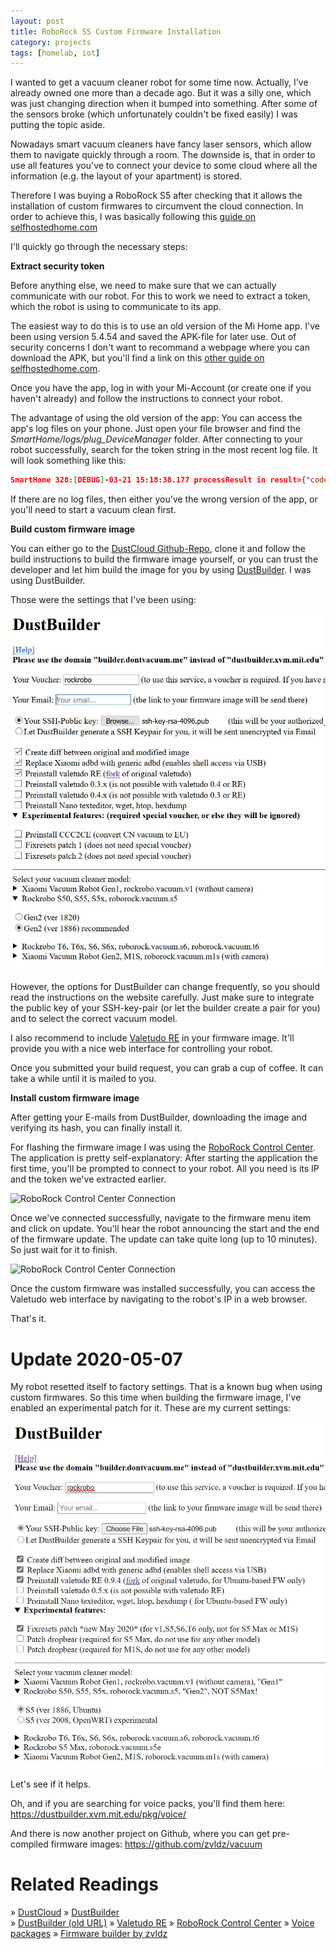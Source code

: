```yaml
---
layout: post
title: RoboRock S5 Custom Firmware Installation
category: projects
tags: [homelab, iot]
---
```


I wanted to get a vacuum cleaner robot for some time now. Actually, I've already owned one more than a decade ago. But it was a silly one, which was just changing direction when it bumped into something. After some of the sensors broke (which unfortunately couldn't be fixed easily) I was putting the topic aside.

Nowadays smart vacuum cleaners have fancy laser sensors, which allow them to navigate quickly through a room. The downside is, that in order to use all features you've to connect your device to some cloud where all the information (e.g. the layout of your apartment) is stored.

Therefore I was buying a RoboRock S5 after checking that it allows the installation of custom firmwares to circumvent the cloud connection. In order to achieve this, I was basically following this [guide on selfhostedhome.com](https://selfhostedhome.com/cloud-free-smart-vacuum-valetudo-for-roborock-s5/) 

I'll quickly go through the necessary steps:

**Extract security token**

Before anything else, we need to make sure that we can actually communicate with our robot. For this to work we need to extract a token, which the robot is using to communicate to its app. 

The easiest way to do this is to use an old version of the Mi Home app. I've been using version 5.4.54 and saved the APK-file for later use. Out of security concerns I don't want to recommand a webpage where you can download the APK, but you'll find a link on this [other guide on selfhostedhome.com](https://selfhostedhome.com/zoned-cleaning-with-the-xiaomi-roborock-s5-robotic-vacuum/).

Once you have the app, log in with your Mi-Account (or create one if you haven't already) and follow the instructions to connect your robot.

The advantage of using the old version of the app: You can access the app's log files on your phone. Just open your file browser and find the *SmartHome/logs/plug_DeviceManager* folder. After connecting to your robot successfully, search for the token string in the most recent log file. It will look something like this:
```json
SmartHome 328:[DEBUG]-03-21 15:18:38.177 processResult in result={"code":0,"message":"ok","result":{"list":[{"did":"261921897","token":"35774d584b45777143634964304c6c6a", ...
```

If there are no log files, then either you've the wrong version of the app, or you'll need to start a vacuum clean first.

**Build custom firmware image**

You can either go to the [DustCloud Github-Repo](https://github.com/dgiese/dustcloud), clone it and follow the build instructions to build the firmware image yourself, or you can trust the developer and let him build the image for you by using [DustBuilder](https://builder.dontvacuum.me/). I was using DustBuilder. 

Those were the settings that I've been using:

![DustBuilder Settings](/assets/img/posts/2020-03-21/dustbuilder-settings.JPG)

However, the options for DustBuilder can change frequently, so you should read the instructions on the website carefully. Just make sure to integrate the public key of your SSH-key-pair (or let the builder create a pair for you) and to select the correct vacuum model.

I also recommend to include [Valetudo RE](https://github.com/rand256/valetudo) in your firmware image. It'll provide you with a nice web interface for controlling your robot.

Once you submitted your build request, you can grab a cup of coffee. It can take a while until it is mailed to you.

**Install custom firmware image**

After getting your E-mails from DustBuilder, downloading the image and verifying its hash, you can finally install it.

For flashing the firmware image I was using the [RoboRock Control Center](https://github.com/LazyT/rrcc). The application is pretty self-explanatory: After starting the application the first time, you'll be prompted to connect to your robot. All you need is its IP and the token we've extracted earlier.

![RoboRock Control Center Connection](/assets/img/posts/2020-03-21/rrcc-088-01.JPG)

Once we've connected successfully, navigate to the firmware menu item and click on update. You'll hear the robot announcing the start and the end of the firmware update. The update can take quite long (up to 10 minutes). So just wait for it to finish. 

![RoboRock Control Center Connection](/assets/img/posts/2020-03-21/rrcc-088-02.JPG)

Once the custom firmware was installed successfully, you can access the Valetudo web interface by navigating to the robot's IP in a web browser.

That's it.

Update 2020-05-07
=================

My robot resetted itself to factory settings. That is a known bug when using custom firmwares. So this time when building the firmware image, I've enabled an experimental patch for it. These are my current settings:

![DustBuilder Settings](/assets/img/posts/2020-05-07/dustbuilder-settings.JPG)

Let's see if it helps. 

Oh, and if you are searching for voice packs, you'll find them here: https://dustbuilder.xvm.mit.edu/pkg/voice/

And there is now another project on Github, where you can get pre-compiled firmware images: https://github.com/zvldz/vacuum

Related Readings
================

&raquo; [DustCloud](https://github.com/dgiese/dustcloud)
&raquo; [DustBuilder](https://builder.dontvacuum.me/)  
&raquo; [DustBuilder (old URL)](https://dustbuilder.xvm.mit.edu/)
&raquo; [Valetudo RE](https://github.com/rand256/valetudo)
&raquo; [RoboRock Control Center](https://github.com/LazyT/rrcc)
&raquo; [Voice packages](https://dustbuilder.xvm.mit.edu/pkg/voice/)
&raquo; [Firmware builder by zvldz](https://github.com/LazyT/rrcc)